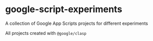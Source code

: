 # google-script-experiments

A collection of Google App Scripts projects for different experiments

All projects created with `@google/clasp`
